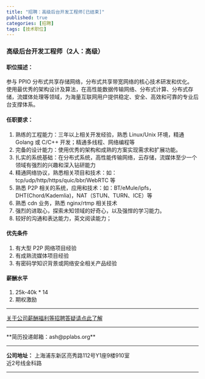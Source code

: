 ```yaml
---
title: "招聘：高级后台开发工程师[已结束]"
published: true
categories: [招聘]
tags: [技术职位]
---
```


### 高级后台开发工程师（2人：高级）
#### 职位描述：
参与 PPIO 分布式共享存储网络，分布式共享带宽网络的核心技术研发和优化。
使用最优秀的架构设计及算法，在高性能数据传输网络、分布式计算、分布式存储，流媒体处理等领域，为海量互联网用户提供稳定、安全、高效和可靠的专业后台支撑体系。

#### 任职要求：
  1. 熟练的工程能力：三年以上相关开发经验，熟悉 Linux/Unix 环境，精通 Golang 或 C/C++ 开发；精通多线程、网络编程等
  2. 完备的设计能力：使用优秀的架构和成熟的方案实现需求和扩展功能。
  3. 扎实的系统基础：在分布式系统，高性能传输网络，云存储，流媒体至少一个领域有强烈的兴趣和深入钻研能力
  4. 精通网络协议，熟悉相关项目和技术：如：tcp/udp/http/https/quic/bbr/WebRTC 等
  5. 熟悉 P2P 相关的系统，应用和技术：如：BT/eMule/ipfs，DHT(Chord/Kademlia)，NAT（STUN、TURN、ICE）等
  6. 熟悉 cdn 业务，熟悉 nginx/rtmp 相关技术
  7. 强烈的进取心，探索未知领域的好奇心，以及强悍的学习能力。
  8. 较好的沟通和表达能力，英文阅读能力；

#### 优先条件
  1. 有大型 P2P 网络项目经验
  2. 有成熟流媒体项目经验
  3. 有密码学知识背景或网络安全相关产品经验


#### 薪酬水平
  1. 25k-40k * 14
  2. 期权激励
  <hr>

  [关于公司薪酬福利等招聘答疑请点此了解](http://www.ashma.info/2019/03/01/Q&A-of-hiring/)

  <hr>
**简历投递邮箱：ash@pplabs.org**
<hr/>

**公司地址：** 上海浦东新区亮秀路112号Y1座9楼910室<br/>
近2号线金科路<br/>

<hr>
